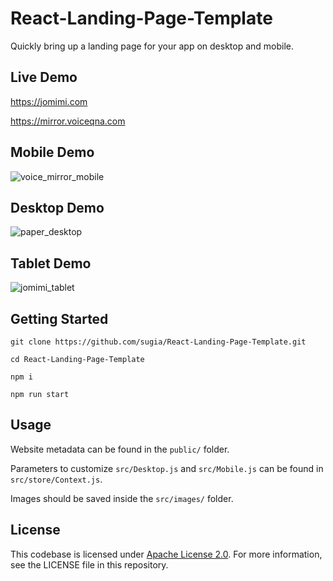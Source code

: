 # React-Landing-Page-Template
Quickly bring up a landing page for your app on desktop and mobile.

## Live Demo
https://jomimi.com

https://mirror.voiceqna.com

## Mobile Demo

![voice_mirror_mobile](https://github.com/sugia/React-Landing-Page-Template/assets/2340878/910bfe85-ac8d-466b-a58d-24d80fd0b0d2)

## Desktop Demo

![paper_desktop](https://github.com/sugia/React-Landing-Page-Template/assets/2340878/e19de352-f5f9-4e11-a081-3a30e8d97a54)

## Tablet Demo

![jomimi_tablet](https://github.com/sugia/React-Landing-Page-Template/assets/2340878/78b95546-922e-4853-87d9-39889fd2852c)

## Getting Started
```
git clone https://github.com/sugia/React-Landing-Page-Template.git

cd React-Landing-Page-Template

npm i

npm run start
```
## Usage

Website metadata can be found in the ```public/``` folder.

Parameters to customize ```src/Desktop.js``` and ```src/Mobile.js``` can be found in ```src/store/Context.js```.

Images should be saved inside the ```src/images/``` folder.

## License
This codebase is licensed under [Apache License 2.0](https://github.com/sugia/React-Landing-Page-Template/blob/main/LICENSE). For more information, see the LICENSE file in this repository.
